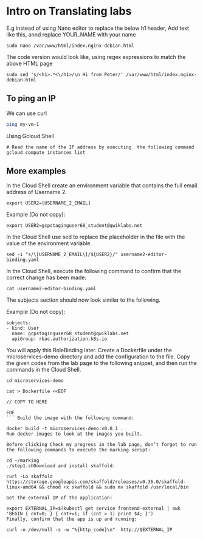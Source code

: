 # Intro on Translating labs



E.g instead of using Nano editor to replace the below h1 header, Add text like this, annd replace YOUR_NAME with your name

```
sudo nano /var/www/html/index.nginx-debian.html
```

The code version would look like, using regex expressions to match the above HTML page

```
sudo sed 's/<h1>.*<\/h1>/\n Hi from Peter/' /var/www/html/index.nginx-debian.html

```


## To ping an IP

We can use curl 

```bash
ping my-vm-1
```
Using Gcloud Shell

```
# Read the name of the IP address by executing  the following command
gcloud compute instances list
```


## More examples

In the Cloud Shell create an environment variable that contains the full email address of Username 2.

```
export USER2=[USERNAME_2_EMAIL]
```

Example (Do not copy):

```
export USER2=gcpstaginguser68_student@qwiklabs.net
```

In the Cloud Shell use sed to replace the placeholder in the file with the value of the environment variable.

```
sed -i "s/\[USERNAME_2_EMAIL\]/${USER2}/" username2-editor-binding.yaml
```

In the Cloud Shell, execute the following command to confirm that the correct change has been made:

```
cat username2-editor-binding.yaml
```

The subjects section should now look similar to the following.

Example (Do not copy):
```
subjects:
- kind: User
  name: gcpstaginguser68_student@qwiklabs.net
  apiGroup: rbac.authorization.k8s.io
```

You will apply this RoleBinding later.          Create a Dockerfile under the microservices-demo directory and add the configuration to the file. Copy the given codes from the lab page to the following snippet, and then run the commands in the Cloud Shell.
```
cd microservices-demo

cat > Dockerfile <<EOF
   
// COPY TO HERE
   
EOF
``` Build the image with the following command:

docker build -t microservices-demo:v0.0.1 .
Run docker images to look at the images you built.

Before clicking Check my progress in the lab page, don’t forget to run the following commands to execute the marking script:

cd ~/marking
./step1.shDownload and install skaffold:

curl -Lo skaffold https://storage.googleapis.com/skaffold/releases/v0.36.0/skaffold-linux-amd64 && chmod +x skaffold && sudo mv skaffold /usr/local/bin

Get the external IP of the application:

export EXTERNAL_IP=$(kubectl get service frontend-external | awk 'BEGIN { cnt=0; } { cnt+=1; if (cnt > 1) print $4; }')
Finally, confirm that the app is up and running:

curl -o /dev/null -s -w "%{http_code}\n"  http://$EXTERNAL_IP 